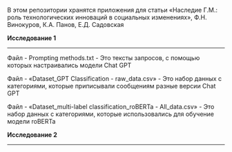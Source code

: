 В этом репозитории хранятся приложения для статьи «Наследие Г.М.: роль технологических инноваций в социальных изменениях», Ф.Н. Винокуров, К.А. Панов, Е.Д. Садовская

**Исследование 1**
________________________________________________ 
Файл - Prompting methods.txt - Это тексты запросов, с помощью которых настраивались модели Chat GPT

Файл - «Dataset_GPT Classification - raw_data.csv» - Это набор данных с категориями, которые приписывали сообщениям разные версии Chat GPT

Файл - «Dataset_multi-label classification_roBERTa - All_data.csv» - Это набор данных с категориями, которые использовались для обучение модели roBERTa

**Исследование 2**
________________________________________________ 

